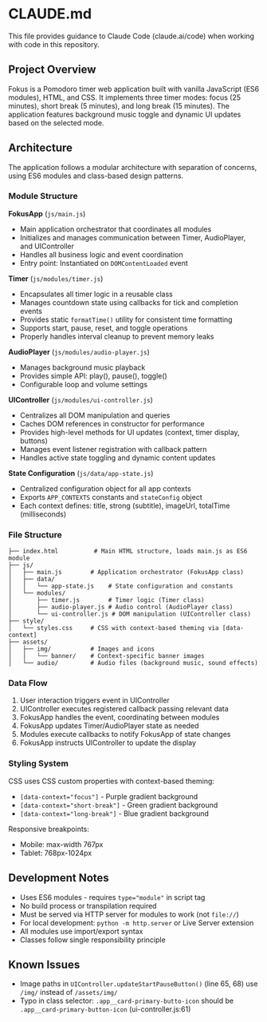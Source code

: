 # CLAUDE.md

This file provides guidance to Claude Code (claude.ai/code) when working with code in this repository.

## Project Overview

Fokus is a Pomodoro timer web application built with vanilla JavaScript (ES6 modules), HTML, and CSS. It implements three timer modes: focus (25 minutes), short break (5 minutes), and long break (15 minutes). The application features background music toggle and dynamic UI updates based on the selected mode.

## Architecture

The application follows a modular architecture with separation of concerns, using ES6 modules and class-based design patterns.

### Module Structure

**FokusApp** (`js/main.js`)
- Main application orchestrator that coordinates all modules
- Initializes and manages communication between Timer, AudioPlayer, and UIController
- Handles all business logic and event coordination
- Entry point: Instantiated on `DOMContentLoaded` event

**Timer** (`js/modules/timer.js`)
- Encapsulates all timer logic in a reusable class
- Manages countdown state using callbacks for tick and completion events
- Provides static `formatTime()` utility for consistent time formatting
- Supports start, pause, reset, and toggle operations
- Properly handles interval cleanup to prevent memory leaks

**AudioPlayer** (`js/modules/audio-player.js`)
- Manages background music playback
- Provides simple API: play(), pause(), toggle()
- Configurable loop and volume settings

**UIController** (`js/modules/ui-controller.js`)
- Centralizes all DOM manipulation and queries
- Caches DOM references in constructor for performance
- Provides high-level methods for UI updates (context, timer display, buttons)
- Manages event listener registration with callback pattern
- Handles active state toggling and dynamic content updates

**State Configuration** (`js/data/app-state.js`)
- Centralized configuration object for all app contexts
- Exports `APP_CONTEXTS` constants and `stateConfig` object
- Each context defines: title, strong (subtitle), imageUrl, totalTime (milliseconds)

### File Structure

```
├── index.html          # Main HTML structure, loads main.js as ES6 module
├── js/
│   ├── main.js        # Application orchestrator (FokusApp class)
│   ├── data/
│   │   └── app-state.js    # State configuration and constants
│   └── modules/
│       ├── timer.js        # Timer logic (Timer class)
│       ├── audio-player.js # Audio control (AudioPlayer class)
│       └── ui-controller.js # DOM manipulation (UIController class)
├── style/
│   └── styles.css     # CSS with context-based theming via [data-context]
├── assets/
│   ├── img/           # Images and icons
│   │   └── banner/    # Context-specific banner images
│   └── audio/         # Audio files (background music, sound effects)
```

### Data Flow

1. User interaction triggers event in UIController
2. UIController executes registered callback passing relevant data
3. FokusApp handles the event, coordinating between modules
4. FokusApp updates Timer/AudioPlayer state as needed
5. Modules execute callbacks to notify FokusApp of state changes
6. FokusApp instructs UIController to update the display

### Styling System

CSS uses CSS custom properties with context-based theming:
- `[data-context="focus"]` - Purple gradient background
- `[data-context="short-break"]` - Green gradient background
- `[data-context="long-break"]` - Blue gradient background

Responsive breakpoints:
- Mobile: max-width 767px
- Tablet: 768px-1024px

## Development Notes

- Uses ES6 modules - requires `type="module"` in script tag
- No build process or transpilation required
- Must be served via HTTP server for modules to work (not `file://`)
- For local development: `python -m http.server` or Live Server extension
- All modules use import/export syntax
- Classes follow single responsibility principle

## Known Issues

- Image paths in `UIController.updateStartPauseButton()` (line 65, 68) use `/img/` instead of `/assets/img/`
- Typo in class selector: `.app__card-primary-butto-icon` should be `.app__card-primary-button-icon` (ui-controller.js:61)